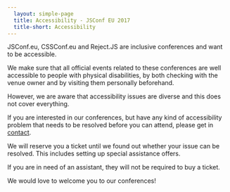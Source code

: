 ```yaml
---
  layout: simple-page
  title: Accessibility - JSConf EU 2017
  title-short: Accessibility
---
```


<div class="intro-p">
  <p>JSConf.eu, CSSConf.eu and Reject.JS are inclusive conferences and want to be accessible.</p>
</div>

We make sure that all official events related to these conferences are well accessible to people with physical disabilities, by both checking with the venue owner and by visiting them personally beforehand.

However, we are aware that accessibility issues are diverse and this does not cover everything.

If you are interested in our conferences, but have any kind of accessibility problem that needs to be resolved before you can attend, please get in [contact](mailto:contact@jsconf.eu).

We will reserve you a ticket until we found out whether your issue can be resolved. This includes setting up special assistance offers.

If you are in need of an assistant, they will not be required to buy a ticket.

We would love to welcome you to our conferences!
